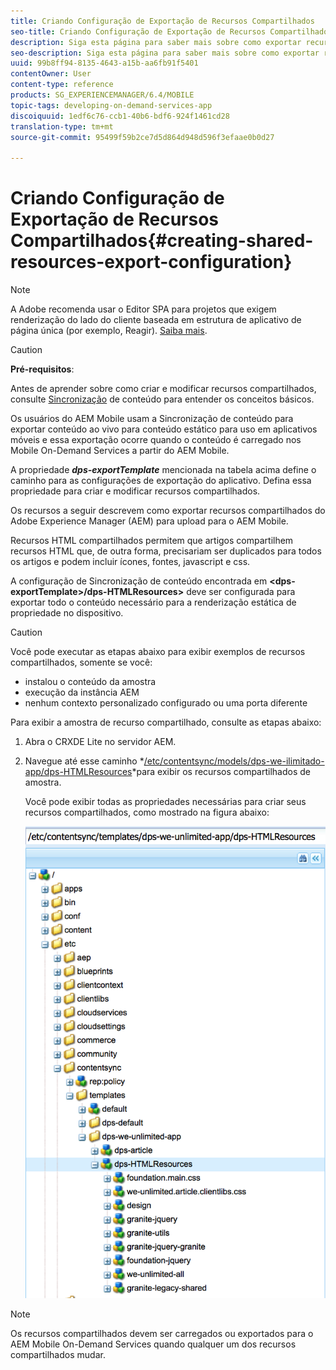 ```yaml
---
title: Criando Configuração de Exportação de Recursos Compartilhados
seo-title: Criando Configuração de Exportação de Recursos Compartilhados
description: Siga esta página para saber mais sobre como exportar recursos compartilhados do Adobe Experience Manager (AEM) para upload para o AEM Mobile.
seo-description: Siga esta página para saber mais sobre como exportar recursos compartilhados do Adobe Experience Manager (AEM) para upload para o AEM Mobile.
uuid: 99b8ff94-8135-4643-a15b-aa6fb91f5401
contentOwner: User
content-type: reference
products: SG_EXPERIENCEMANAGER/6.4/MOBILE
topic-tags: developing-on-demand-services-app
discoiquuid: 1edf6c76-ccb1-40b6-bdf6-924f1461cd28
translation-type: tm+mt
source-git-commit: 95499f59b2ce7d5d864d948d596f3efaae0b0d27

---
```



# Criando Configuração de Exportação de Recursos Compartilhados{#creating-shared-resources-export-configuration}

>[!NOTE]
>
>A Adobe recomenda usar o Editor SPA para projetos que exigem renderização do lado do cliente baseada em estrutura de aplicativo de página única (por exemplo, Reagir). [Saiba mais](/help/sites-developing/spa-overview.md).

>[!CAUTION]
>
>**Pré-requisitos**:
>
>Antes de aprender sobre como criar e modificar recursos compartilhados, consulte [Sincronização](/help/mobile/mobile-ondemand-contentsync.md) de conteúdo para entender os conceitos básicos.

Os usuários do AEM Mobile usam a Sincronização de conteúdo para exportar conteúdo ao vivo para conteúdo estático para uso em aplicativos móveis e essa exportação ocorre quando o conteúdo é carregado nos Mobile On-Demand Services a partir do AEM Mobile.

A propriedade ***dps-exportTemplate*** mencionada na tabela acima define o caminho para as configurações de exportação do aplicativo. Defina essa propriedade para criar e modificar recursos compartilhados.

Os recursos a seguir descrevem como exportar recursos compartilhados do Adobe Experience Manager (AEM) para upload para o AEM Mobile.

Recursos HTML compartilhados permitem que artigos compartilhem recursos HTML que, de outra forma, precisariam ser duplicados para todos os artigos e podem incluir ícones, fontes, javascript e css.

A configuração de Sincronização de conteúdo encontrada em **&lt;dps-exportTemplate>/dps-HTMLResources>** deve ser configurada para exportar todo o conteúdo necessário para a renderização estática de propriedade no dispositivo.

>[!CAUTION]
>
>Você pode executar as etapas abaixo para exibir exemplos de recursos compartilhados, somente se você:
>
>* instalou o conteúdo da amostra
>* execução da instância AEM
>* nenhum contexto personalizado configurado ou uma porta diferente
>



Para exibir a amostra de recurso compartilhado, consulte as etapas abaixo:

1. Abra o CRXDE Lite no servidor AEM.
1. Navegue até esse caminho *[/etc/contentsync/models/dps-we-ilimitado-app/dps-HTMLResources](http://localhost:4502/crx/de/index.jsp#/etc/contentsync/templates/dps-we-unlimited-app/dps-HTMLResources)*para exibir os recursos compartilhados de amostra.

   Você pode exibir todas as propriedades necessárias para criar seus recursos compartilhados, como mostrado na figura abaixo:

   ![chlimage_1-145](assets/chlimage_1-145.png)

>[!NOTE]
>
>Os recursos compartilhados devem ser carregados ou exportados para o AEM Mobile On-Demand Services quando qualquer um dos recursos compartilhados mudar.

